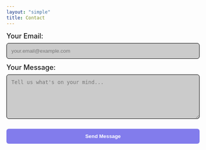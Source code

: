 ```yaml
---
layout: "simple"
title: Contact
---
```


<form
  action="https://formspree.io/f/mvgajdlz"
  method="POST"
  style="display: flex; flex-direction: column; gap: 12px; margin-left: auto; margin-right: auto; width: 100%;"
>
  <div style="display: flex; flex-direction: column; gap: 8px;">
    <label for="email" style="font-size: 18px; font-weight: 500;">Your Email:</label>
    <input
      type="email"
      name="email"
      id="email"
      required
      style="padding: 12px; border: 1px solid rgba(0, 0, 0, 1); border-radius: 6px; outline: none; background-color: rgba(0, 0, 0, 0.2);"
      placeholder="your.email@example.com"
    />
  </div>

  <div style="display: flex; flex-direction: column; gap: 8px;">
    <label for="message" style="font-size: 18px; font-weight: 500;">Your Message:</label>
    <textarea
      name="message"
      id="message"
      rows="6"
      required
      style="padding: 12px; border: 1px solid rgba(0, 0, 0, 1); border-radius: 6px; outline: none; background-color: rgba(0, 0, 0, 0.2);"
      placeholder="Tell us what's on your mind..."
    ></textarea>
  </div>

  <button
    type="submit"
    style="padding: 12px 24px; background-color:rgba(79, 70, 229, 0.7); color: #ffffff; font-weight: 600; border-radius: 6px; border: none; cursor: pointer; display: block; width: 100%;">
    Send Message
  </button>
</form>